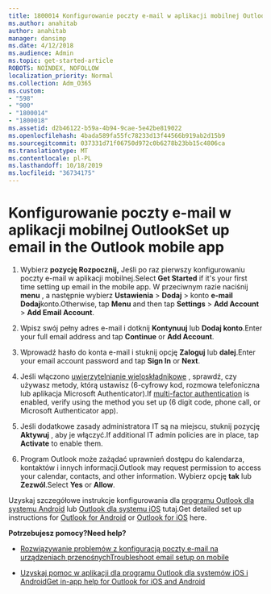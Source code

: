 ```yaml
---
title: 1800014 Konfigurowanie poczty e-mail w aplikacji mobilnej Outlook
ms.author: anahitab
author: anahitab
manager: dansimp
ms.date: 4/12/2018
ms.audience: Admin
ms.topic: get-started-article
ROBOTS: NOINDEX, NOFOLLOW
localization_priority: Normal
ms.collection: Adm_O365
ms.custom:
- "598"
- "900"
- "1800014"
- "1800018"
ms.assetid: d2b46122-b59a-4b94-9cae-5e42be819022
ms.openlocfilehash: 4bada589fa55fc78233d13f44566b919ab2d15b9
ms.sourcegitcommit: 037331d71f06750d972c0b6278b23bb15c4806ca
ms.translationtype: MT
ms.contentlocale: pl-PL
ms.lasthandoff: 10/18/2019
ms.locfileid: "36734175"
---
```

# <a name="set-up-email-in-the-outlook-mobile-app"></a><span data-ttu-id="91427-102">Konfigurowanie poczty e-mail w aplikacji mobilnej Outlook</span><span class="sxs-lookup"><span data-stu-id="91427-102">Set up email in the Outlook mobile app</span></span>

1. <span data-ttu-id="91427-103">Wybierz **pozycję Rozpocznij,** Jeśli po raz pierwszy konfigurowaniu poczty e-mail w aplikacji mobilnej.</span><span class="sxs-lookup"><span data-stu-id="91427-103">Select **Get Started** if it's your first time setting up email in the mobile app.</span></span> <span data-ttu-id="91427-104">W przeciwnym razie naciśnij **menu** , a następnie wybierz **Ustawienia** \> **Dodaj** \> konto **e-mail Dodaj**konto.</span><span class="sxs-lookup"><span data-stu-id="91427-104">Otherwise, tap **Menu** and then tap **Settings** \> **Add Account** \> **Add Email Account**.</span></span>

2. <span data-ttu-id="91427-105">Wpisz swój pełny adres e-mail i dotknij **Kontynuuj** lub **Dodaj konto**.</span><span class="sxs-lookup"><span data-stu-id="91427-105">Enter your full email address and tap **Continue** or **Add Account**.</span></span>

3. <span data-ttu-id="91427-106">Wprowadź hasło do konta e-mail i stuknij opcję **Zaloguj** lub **dalej**.</span><span class="sxs-lookup"><span data-stu-id="91427-106">Enter your email account password and tap **Sign In** or **Next**.</span></span>

4. <span data-ttu-id="91427-107">Jeśli włączono [uwierzytelnianie wieloskładnikowe](https://docs.microsoft.com/office365/admin/security-and-compliance/set-up-multi-factor-authentication) , sprawdź, czy używasz metody, którą ustawisz (6-cyfrowy kod, rozmowa telefoniczna lub aplikacja Microsoft Authenticator).</span><span class="sxs-lookup"><span data-stu-id="91427-107">If [multi-factor authentication](https://docs.microsoft.com/office365/admin/security-and-compliance/set-up-multi-factor-authentication) is enabled, verify using the method you set up (6 digit code, phone call, or Microsoft Authenticator app).</span></span>

5. <span data-ttu-id="91427-108">Jeśli dodatkowe zasady administratora IT są na miejscu, stuknij pozycję **Aktywuj** , aby je włączyć.</span><span class="sxs-lookup"><span data-stu-id="91427-108">If additional IT admin policies are in place, tap **Activate** to enable them.</span></span>

6. <span data-ttu-id="91427-109">Program Outlook może zażądać uprawnień dostępu do kalendarza, kontaktów i innych informacji.</span><span class="sxs-lookup"><span data-stu-id="91427-109">Outlook may request permission to access your calendar, contacts, and other information.</span></span> <span data-ttu-id="91427-110">Wybierz opcję **tak** lub **Zezwól**.</span><span class="sxs-lookup"><span data-stu-id="91427-110">Select **Yes** or **Allow**.</span></span>

<span data-ttu-id="91427-111">Uzyskaj szczegółowe instrukcje konfigurowania dla [programu Outlook dla systemu Android](https://support.office.com/article/886db551-8dfa-4fd5-b835-f8e532091872.aspx) lub [Outlook dla systemu iOS](https://support.office.com/article/b2de2161-cc1d-49ef-9ef9-81acd1c8e234.aspx) tutaj.</span><span class="sxs-lookup"><span data-stu-id="91427-111">Get detailed set up instructions for [Outlook for Android](https://support.office.com/article/886db551-8dfa-4fd5-b835-f8e532091872.aspx) or [Outlook for iOS](https://support.office.com/article/b2de2161-cc1d-49ef-9ef9-81acd1c8e234.aspx) here.</span></span>
  
 <span data-ttu-id="91427-112">**Potrzebujesz pomocy?**</span><span class="sxs-lookup"><span data-stu-id="91427-112">**Need help?**</span></span>
  
- [<span data-ttu-id="91427-113">Rozwiązywanie problemów z konfiguracją poczty e-mail na urządzeniach przenośnych</span><span class="sxs-lookup"><span data-stu-id="91427-113">Troubleshoot email setup on mobile</span></span>](https://support.office.com/article/a264ef01-9c88-48fb-9285-7017e4f31f02.aspx)

- [<span data-ttu-id="91427-114">Uzyskaj pomoc w aplikacji dla programu Outlook dla systemów iOS i Android</span><span class="sxs-lookup"><span data-stu-id="91427-114">Get in-app help for Outlook for iOS and Android</span></span>](https://support.office.com/article/218a22d1-9fa5-4889-b689-de1c63493243.aspx#ID0EAABAAA=Contact_Support)
